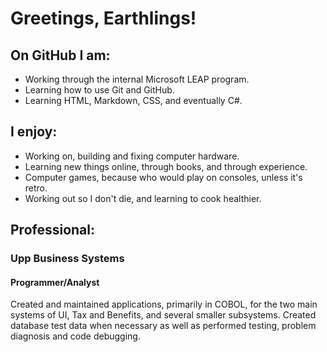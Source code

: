 # Greetings, Earthlings!

<!--
**guyddv/GuyDDV** is a ✨ _special_ ✨ repository because its `README.md` (this file) appears on your GitHub profile.

Here are some ideas to get you started:

- 🔭 I’m currently working on ...
- 🌱 I’m currently learning ...
- 👯 I’m looking to collaborate on ...
- 🤔 I’m looking for help with ...
- 💬 Ask me about ...
- 📫 How to reach me: ...
- 😄 Pronouns: ...
- ⚡ Fun fact: ...
-->

## On GitHub I am:
* Working through the internal Microsoft LEAP program.
* Learning how to use Git and GitHub.
* Learning HTML, Markdown, CSS, and eventually C#.

## I enjoy:
* Working on, building and fixing computer hardware.
* Learning new things online, through books, and through experience.
* Computer games, because who would play on consoles, unless it's retro.
* Working out so I don't die, and learning to cook healthier.

## Professional:
### **Upp Business Systems**
#### **Programmer/Analyst**
Created and maintained applications, primarily in COBOL, for the two main systems of UI, Tax and Benefits, and several smaller subsystems. Created database test data when necessary as well as performed testing, problem diagnosis and code debugging.
